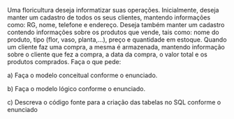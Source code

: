 Uma floricultura deseja informatizar suas operações.
Inicialmente, deseja manter um cadastro de todos os seus clientes, mantendo informações como:
RG, nome, telefone e endereço.
Deseja também manter um cadastro contendo informações sobre os produtos que vende, tais como:
nome do produto, tipo (flor, vaso, planta,...), preço e quantidade em estoque.
Quando um cliente faz uma compra, a mesma é armazenada, mantendo informação sobre o cliente que fez a compra, a data da compra, o valor total e os produtos comprados.
Faça o que pede:

a) Faça o modelo conceitual conforme o enunciado.

b) Faça o modelo lógico conforme o enunciado.

c) Descreva o código fonte para a criação das tabelas no SQL conforme o enunciado
